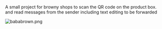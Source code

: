A small project for browny shops to scan the QR code on the product box. and read messages from the sender including text editing to be forwarded


<img src="https://img.pic.in.th/bababrown.png" alt="bababrown.png" border="0" />
